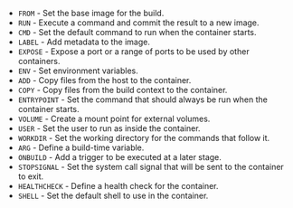 <ul>
  <li><code>FROM</code> - Set the base image for the build.</li>
  <li><code>RUN</code> - Execute a command and commit the result to a new image.</li>
  <li><code>CMD</code> - Set the default command to run when the container starts.</li>
  <li><code>LABEL</code> - Add metadata to the image.</li>
  <li><code>EXPOSE</code> - Expose a port or a range of ports to be used by other containers.</li>
  <li><code>ENV</code> - Set environment variables.</li>
  <li><code>ADD</code> - Copy files from the host to the container.</li>
  <li><code>COPY</code> - Copy files from the build context to the container.</li>
  <li><code>ENTRYPOINT</code> - Set the command that should always be run when the container starts.</li>
  <li><code>VOLUME</code> - Create a mount point for external volumes.</li>
  <li><code>USER</code> - Set the user to run as inside the container.</li>
  <li><code>WORKDIR</code> - Set the working directory for the commands that follow it.</li>
  <li><code>ARG</code> - Define a build-time variable.</li>
  <li><code>ONBUILD</code> - Add a trigger to be executed at a later stage.</li>
  <li><code>STOPSIGNAL</code> - Set the system call signal that will be sent to the container to exit.</li>
  <li><code>HEALTHCHECK</code> - Define a health check for the container.</li>
  <li><code>SHELL</code> - Set the default shell to use in the container.</li>
</ul>
